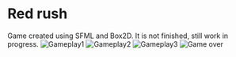 # Red rush
Game created using SFML and Box2D. It is not finished, still work in progress.
![Gameplay1](https://i.imgur.com/cDJC78M.png)
![Gameplay2](https://imgur.com/meoshTR.png)
![Gameplay3](https://imgur.com/0Uky4dd.png)
![Game over](https://imgur.com/Plgtdyy.png)
